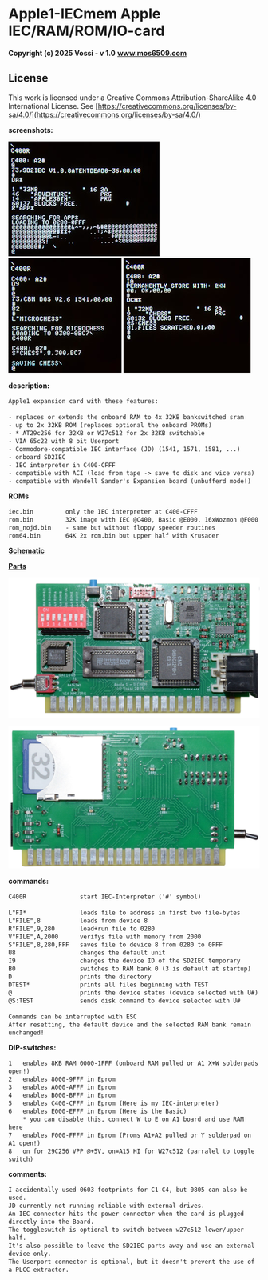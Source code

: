 # Apple1-IECmem Apple IEC/RAM/ROM/IO-card

**Copyright (c) 2025 Vossi - v 1.0**
**www.mos6509.com**

## License
This work is licensed under a Creative Commons Attribution-ShareAlike 4.0
International License. See [https://creativecommons.org/licenses/by-sa/4.0/](https://creativecommons.org/licenses/by-sa/4.0/)

**screenshots:**

![screen1](https://github.com/vossi1/Apple1-IECmem/blob/master/photos/screen1.jpg) ![screen2](https://github.com/vossi1/Apple1-IECmem/blob/master/photos/screen2.jpg) ![screen3](https://github.com/vossi1/Apple1-IECmem/blob/master/photos/screen3.jpg)

**description:**

    Apple1 expansion card with these features:

    - replaces or extends the onboard RAM to 4x 32KB bankswitched sram
    - up to 2x 32KB ROM (replaces optional the onboard PROMs)
    - * AT29c256 for 32KB or W27c512 for 2x 32KB switchable
    - VIA 65c22 with 8 bit Userport
    - Commodore-compatible IEC interface (JD) (1541, 1571, 1581, ...)
    - onboard SD2IEC
    - IEC interpreter in C400-CFFF
    - compatible with ACI (load from tape -> save to disk and vice versa)
    - compatible with Wendell Sander's Expansion board (unbufferd mode!)

**ROMs**

    iec.bin         only the IEC interpreter at C400-CFFF
    rom.bin         32K image with IEC @C400, Basic @E000, 16xWozmon @F000
    rom_nojd.bin    - same but without floppy speeder routines
    rom64.bin       64K 2x rom.bin but upper half with Krusader

**[Schematic](https://github.com/vossi1/Apple1-IECmem/blob/master/schematics_v10.png)**

**[Parts](https://github.com/vossi1/Apple1-IECmem/blob/master/parts_v10.txt)**

![front](https://github.com/vossi1/Apple1-IECmem/blob/master/photos/front.jpg)

![back](https://github.com/vossi1/Apple1-IECmem/blob/master/photos/back.jpg)

**commands:**

    C400R               start IEC-Interpreter ('#' symbol)

    L"FI*               loads file to address in first two file-bytes
    L"FILE",8           loads from device 8
    R"FILE",9,280       load+run file to 0280
    V"FILE",A,2000      verifys file with memory from 2000
    S"FILE",8,280,FFF   saves file to device 8 from 0280 to 0FFF
    U8                  changes the default unit
    I9                  changes the device ID of the SD2IEC temporary
    B0                  switches to RAM bank 0 (3 is default at startup)
    D                   prints the directory
    DTEST*              prints all files beginning with TEST
    @                   prints the device status (device selected with U#)
    @S:TEST             sends disk command to device selected with U#

    Commands can be interrupted with ESC
    After resetting, the default device and the selected RAM bank remain unchanged!

**DIP-switches:**

    1   enables 8KB RAM 0000-1FFF (onboard RAM pulled or A1 X+W solderpads open!)
    2   enables 8000-9FFF in Eprom
    3   enables A000-AFFF in Eprom
    4   enables B000-BFFF in Eprom
    5   enables C400-CFFF in Eprom (Here is my IEC-interpreter)
    6   enables E000-EFFF in Eprom (Here is the Basic)
        * you can disable this, connect W to E on A1 board and use RAM here
    7   enables F000-FFFF in Eprom (Proms A1+A2 pulled or Y solderpad on A1 open!)
    8   on for 29C256 VPP @+5V, on=A15 HI for W27c512 (parralel to toggle switch) 

**comments:**

    I accidentally used 0603 footprints for C1-C4, but 0805 can also be used.
    JD currently not running reliable with external drives.
    An IEC connector hits the power connector when the card is plugged directly into the Board.
    The toggleswitch is optional to switch between w27c512 lower/upper half.
    It's also possible to leave the SD2IEC parts away and use an external device only.
    The Userport connector is optional, but it doesn't prevent the use of a PLCC extractor.

